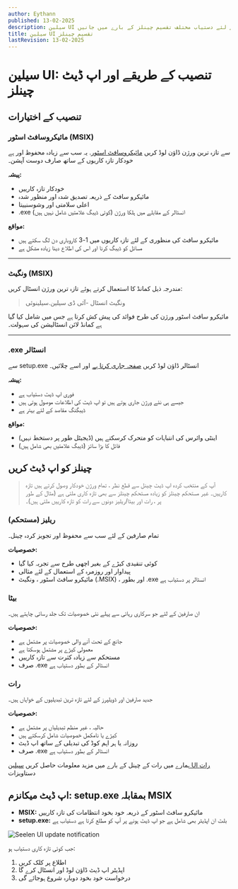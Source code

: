 ```yaml
---
author: Eythann
published: 13-02-2025
description: سیلین UI کے لئے دستیاب مختلف تقسیم چینلز کے بارے میں جانیں
title: سیلین UI تقسیم چینلز
lastRevision: 13-02-2025
---
```


# سیلین UI: تنصیب کے طریقے اور اپ ڈیٹ چینلز

## تنصیب کے اختیارات

### مائیکروسافٹ اسٹور (MSIX)

سے تازہ ترین ورژن ڈاؤن لوڈ کریں
[مائیکروسافٹ اسٹور](https://www.microsoft.com/store). یہ سب سے زیادہ محفوظ اور
ہے خودکار تازہ کاریوں کے ساتھ صارف دوست آپشن۔

**پیشہ:**

- خودکار تازہ کارییں
- مائیکرو سافٹ کے ذریعہ تصدیق شدہ اور منظور شدہ
- اعلی سلامتی اور وشوسنییتا
- .exe انسٹالر کے مقابلے میں ہلکا ورژن (کوئی ڈیبگ علامتیں شامل نہیں ہیں)

**مواقع:**

- مائیکرو سافٹ کی منظوری کے لئے تازہ کاریوں میں 1-3 کاروباری دن لگ سکتے ہیں
- مسائل کو ڈیبگ کرنا اور اس کی اطلاع دینا زیادہ مشکل ہے

---

### ونگیٹ (MSIX)

مندرجہ ذیل کمانڈ کا استعمال کرتے ہوئے تازہ ترین ورژن انسٹال کریں:

> ونگیٹ انسٹال -آئی ڈی سیلین.سیلینوئی

مائیکرو سافٹ اسٹور ورژن کی طرح فوائد کی پیش کش کرتا ہے جس میں شامل کیا گیا ہے
کمانڈ لائن انسٹالیشن کی سہولت۔

---

### .exe انسٹالر

سے setup.exe انسٹالر ڈاؤن لوڈ کریں
[صفحہ جاری کرتا ہے](https://github.com/eythaann/Seelen-UI/releases) اور اسے
چلائیں۔

**پیشہ:**

- فوری اپ ڈیٹ دستیاب ہے
- جیسے ہی نئے ورژن جاری ہوتے ہیں تو اپ ڈیٹ کی اطلاعات موصول ہوتی ہیں
- ڈیبگنگ مقاصد کے لئے بہتر ہے

**مواقع:**

- اینٹی وائرس کی انتباہات کو متحرک کرسکتے ہیں (ڈیجیٹل طور پر دستخط نہیں)
- فائل کا بڑا سائز (ڈیبگ علامتیں بھی شامل ہیں)

## چینلز کو اپ ڈیٹ کریں

> آپ کے منتخب کردہ اپ ڈیٹ چینل سے قطع نظر ، تمام ورژن خودکار وصول کرتے ہیں تازہ
> کارییں۔ غیر مستحکم چینلز کو زیادہ مستحکم چینلز سے بھی تازہ کاری ملتی ہے (مثال
> کے طور پر ، رات اور بیٹا/ریلیز دونوں سے رات کو تازہ کارییں ملتی ہیں)۔

### ریلیز (مستحکم)

تمام صارفین کے لئے سب سے محفوظ اور تجویز کردہ چینل۔

**خصوصیات:**

- کوئی تنقیدی کیڑے کے بغیر اچھی طرح سے تجربہ کیا گیا
- پیداوار اور روزمرہ کے استعمال کے لئے مثالی
- مائیکرو سافٹ اسٹور ، ونگیٹ (.MSIX) ، اور بطور .exe انسٹالر پر دستیاب ہے

### بیٹا

ان صارفین کے لئے جو سرکاری رہائی سے پہلے نئی خصوصیات تک جلد رسائی چاہتے ہیں۔

**خصوصیات:**

- جانچ کے تحت آنے والی خصوصیات پر مشتمل ہے
- معمولی کیڑے پر مشتمل ہوسکتا ہے
- مستحکم سے زیادہ کثرت سے تازہ کارییں
- صرف .exe انسٹالر کے بطور دستیاب ہے

### رات

جدید صارفین اور ڈویلپرز کے لئے تازہ ترین تبدیلیوں کے خواہاں ہیں۔

**خصوصیات:**

- حالیہ ، غیر منظم تبدیلیاں پر مشتمل ہے
- کیڑے یا نامکمل خصوصیات شامل کرسکتے ہیں
- روزانہ یا ہر اہم کوڈ کی تبدیلی کے ساتھ اپ ڈیٹ
- صرف .exe انسٹالر کے بطور دستیاب ہے

ہمارے میں رات کے چینل کے بارے میں مزید معلومات حاصل کریں
[سیلین UI رات](https://seelen.io/blog/nightly) دستاویزات

## اپ ڈیٹ میکانزم: setup.exe بمقابلہ MSIX

- **MSIX:** مائیکرو سافٹ اسٹور کے ذریعہ خود بخود انتظامات کی تازہ کارییں
- **setup.exe:** بلٹ ان اپڈیٹر بھی شامل ہے جو اپ ڈیٹ ہونے پر آپ کو مطلع کرتا ہے
  دستیاب ہے

![Seelen UI update notification](https://github.com/Seelen-Inc/slu-blog/blob/master/blog/seelen-ui-distribution-channels/image.png?raw=true)

جب کوئی تازہ کاری دستیاب ہو:

1. اطلاع پر کلک کریں
2. اپڈیٹر اپ ڈیٹ ڈاؤن لوڈ اور انسٹال کرے گا
3. درخواست خود بخود دوبارہ شروع ہوجائے گی

